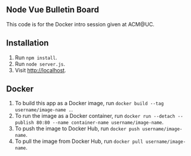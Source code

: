 ## Node Vue Bulletin Board

This code is for the Docker intro session given at ACM@UC.

## Installation

1. Run `npm install`.
2. Run `node server.js`.
3. Visit [http://localhost](http://localhost).

## Docker

1. To build this app as a Docker image, run `docker build --tag username/image-name .`.
2. To run the image as a Docker container, run `docker run --detach --publish 80:80 --name container-name username/image-name`.
3. To push the image to Docker Hub, run `docker push username/image-name`.
4. To pull the image from Docker Hub, run `docker pull username/image-name`.
